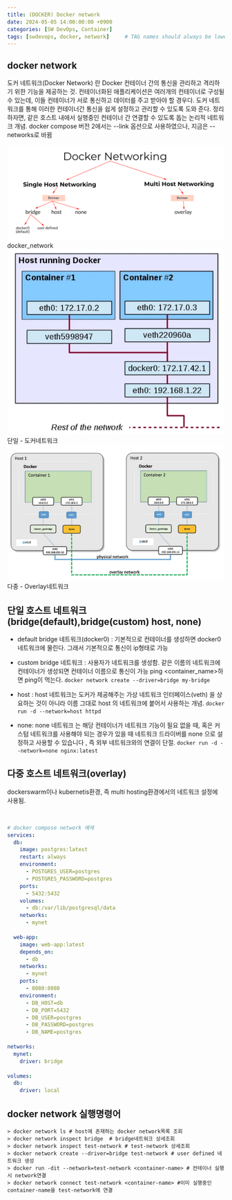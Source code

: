 ```yaml
---
title: (DOCKER) Docker network
date: 2024-05-05 14:00:00:00 +0900
categories: [SW DevOps, Container]
tags: [swdevops, docker, network]     # TAG names should always be lowercase
--- 
```


## docker network
도커 네트워크(Docker Network) 란 Docker 컨테이너 간의 통신을 관리하고 격리하기 위한 기능을 제공하는 것.
컨테이너화된 애플리케이션은 여러개의 컨테이너로 구성될 수 있는데, 이들 컨테이너가 서로 통신하고 데이터를 주고 받아야 할 경우다.
도커 네트워크를 통해 이러한 컨테이너간 통신을 쉽게 설정하고 관리할 수 있도록 도와 준다.
정리하자면, 같은 호스트 내에서 실행중인 컨테이너 간 연결할 수 있도록 돕는 논리적 네트워크 개념.
docker compose 버전 2에서는 --link 옵션으로 사용하였으나, 지금은 -- networks로 바뀜

<figure style="margin-left: auto; margin-right: auto; display: block;">
    <img src="/assets/img/dockernetwork2.png" alt="overlay"><figcaption>docker_network</figcaption>
    <img src="/assets/img/dockernetwork1.PNG" alt="docker_Network"><figcaption>단일 - 도커네트워크</figcaption>
    <img src="/assets/img/dockernetwork_overlay.PNG" alt="overlay"><figcaption>다중 - Overlay네트워크</figcaption>
</figure>

## 단일 호스트 네트워크(bridge(default),bridge(custom) host, none)
- default bridge 네트워크(docker0) : 기본적으로 컨테이너를 생성하면 docker0 네트워크에 물린다. 그래서 기본적으로 통신이 ip형태로 가능
- custom bridge 네트워크 : 사용자가 네트워크를 생성함. 같은 이름의 네트워크에 컨테이너가 생성되면 컨테이너 이름으로 통신이 가능 ping <container_name>하면 ping이 먹는다. 
```docker network create --driver=bridge my-bridge```

- host : host 네트워크는 도커가 제공해주는 가상 네트워크 인터페이스(veth) 을 상요하는 것이 아니라 이름 그대로 host 의 네트워크에 붙어서 사용하는 개념. ```docker run -d --network=host httpd```

- none: none 네트워크 는 해당 컨테이너가 네트워크 기능이 필요 없을 때, 혹은 커스텀 네트워크를 사용해야 되는 경우가 있을 때 네트워크 드라이버를 none 으로 설정하고 사용할 수 있습니다 , 즉 외부 네트워크와의 연결이 단절. ```docker run -d --network=none nginx:latest```

## 다중 호스트 네트워크(overlay)
dockerswarm이나 kubernetis환경, 즉 multi hosting환경에서의 네트워크 설정에 사용됨.

<br>

``` yml
# docker compose network 예제
services:
  db: 
    image: postgres:latest
    restart: always
    environment:
      - POSTGRES_USER=postgres
      - POSTGRES_PASSWORD=postgres
    ports:
      - 5432:5432
    volumes:
      - db:/var/lib/postgresql/data
    networks:
      - mynet
  
  web-app:
    image: web-app:latest
    depends_on: 
      - db
    networks:
      - mynet
    ports:
      - 8080:8080
    environment:
      - DB_HOST=db
      - DB_PORT=5432
      - DB_USER=postgres
      - DB_PASSWORD=postgres
      - DB_NAME=postgres

networks:
  mynet:
    driver: bridge

volumes: 
  db:
    driver: local
```

## docker network 실행명령어
``` shell
> docker network ls # host에 존재하는 docker network목록 조회
> docker network inspect bridge  # bridge네트워크 상세조회
> docker network inspect test-network # test-network 상세조회
> docker network create --driver=bridge test-network # user defined 네트워크 생성
> docker run -dit --network=test-network <container-name> # 컨테이너 실행시 network연결
> docker network connect test-network <container-name> #이미 실행중인 container-name을 test-network에 연결
```